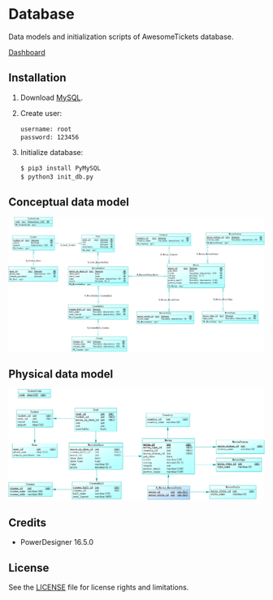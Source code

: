 # Database

Data models and initialization scripts of AwesomeTickets database.

[Dashboard](https://github.com/AwesomeTickets/Dashboard)

## Installation

1. Download [MySQL](https://dev.mysql.com/downloads/mysql/).

2. Create user:

    ```
    username: root
    password: 123456
    ```

3. Initialize database:

    ```sh
    $ pip3 install PyMySQL
    $ python3 init_db.py
    ```

## Conceptual data model

![](https://raw.githubusercontent.com/AwesomeTickets/Database/master/img/model/conceptual_data_model.png)

## Physical data model

![](https://raw.githubusercontent.com/AwesomeTickets/Database/master/img/model/physical_data_model.png)

## Credits

- PowerDesigner 16.5.0

## License

See the [LICENSE](./LICENSE) file for license rights and limitations.